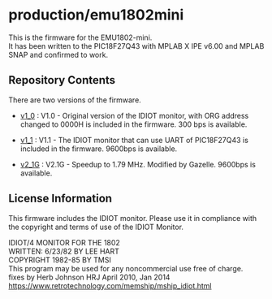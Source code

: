 # production/emu1802mini
This is the firmware for the EMU1802-mini.  
It has been written to the PIC18F27Q43 with MPLAB X IPE v6.00 and MPLAB SNAP and confirmed to work.

## Repository Contents
There are two versions of the firmware.

- [v1_0](/production/emu1802mini/v1_0) : V1.0 - Original version of the IDIOT monitor, with ORG address changed to 0000H is included in the firmware. 300 bps is available.

- [v1_1](/production/emu1802mini/v1_1) : V1.1 - The IDIOT monitor that can use UART of PIC18F27Q43 is included in the firmware. 9600bps is available.

- [v2_1G](/production/emu1802mini/v2_1G) : V2.1G - Speedup to 1.79 MHz. Modified by Gazelle. 9600bps is available.

## License Information
This firmware includes the IDIOT monitor.
Please use it in compliance with the copyright and terms of use of the IDIOT Monitor.

IDIOT/4 MONITOR FOR THE 1802  
WRITTEN: 6/23/82 BY LEE HART  
COPYRIGHT 1982-85 BY TMSI  
This program may be used for any noncommercial use free of charge.  
fixes by Herb Johnson HRJ April 2010, Jan 2014  
https://www.retrotechnology.com/memship/mship_idiot.html
